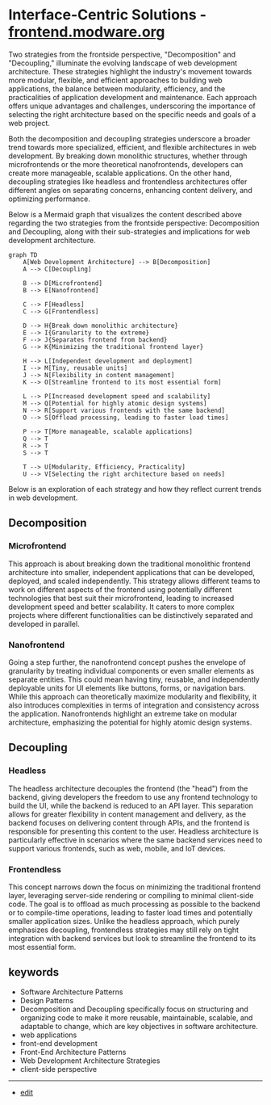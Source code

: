 # Interface-Centric Solutions - [frontend.modware.org](http://frontend.modware.org)

Two strategies from the frontside perspective, "Decomposition" and "Decoupling," illuminate the evolving landscape of web development architecture. 
These strategies highlight the industry's movement towards more modular, flexible, and efficient approaches to building web applications, the balance between modularity, efficiency, and the practicalities of application development and maintenance. 
Each approach offers unique advantages and challenges, underscoring the importance of selecting the right architecture based on the specific needs and goals of a web project.

Both the decomposition and decoupling strategies underscore a broader trend towards more specialized, efficient, and flexible architectures in web development. By breaking down monolithic structures, whether through microfrontends or the more theoretical nanofrontends, developers can create more manageable, scalable applications. On the other hand, decoupling strategies like headless and frontendless architectures offer different angles on separating concerns, enhancing content delivery, and optimizing performance.


Below is a Mermaid graph that visualizes the content described above regarding the two strategies from the frontside perspective: 
Decomposition and Decoupling, along with their sub-strategies and implications for web development architecture.

```mermaid
graph TD
    A[Web Development Architecture] --> B[Decomposition]
    A --> C[Decoupling]

    B --> D[Microfrontend]
    B --> E[Nanofrontend]

    C --> F[Headless]
    C --> G[Frontendless]

    D --> H{Break down monolithic architecture}
    E --> I{Granularity to the extreme}
    F --> J{Separates frontend from backend}
    G --> K{Minimizing the traditional frontend layer}

    H --> L[Independent development and deployment]
    I --> M[Tiny, reusable units]
    J --> N[Flexibility in content management]
    K --> O[Streamline frontend to its most essential form]

    L --> P[Increased development speed and scalability]
    M --> Q[Potential for highly atomic design systems]
    N --> R[Support various frontends with the same backend]
    O --> S[Offload processing, leading to faster load times]

    P --> T[More manageable, scalable applications]
    Q --> T
    R --> T
    S --> T

    T --> U[Modularity, Efficiency, Practicality]
    U --> V[Selecting the right architecture based on needs]
```

Below is an exploration of each strategy and how they reflect current trends in web development.


## Decomposition

### Microfrontend
This approach is about breaking down the traditional monolithic frontend architecture into smaller, independent applications that can be developed, deployed, and scaled independently. This strategy allows different teams to work on different aspects of the frontend using potentially different technologies that best suit their microfrontend, leading to increased development speed and better scalability. It caters to more complex projects where different functionalities can be distinctively separated and developed in parallel.

### Nanofrontend
Going a step further, the nanofrontend concept pushes the envelope of granularity by treating individual components or even smaller elements as separate entities. This could mean having tiny, reusable, and independently deployable units for UI elements like buttons, forms, or navigation bars. While this approach can theoretically maximize modularity and flexibility, it also introduces complexities in terms of integration and consistency across the application. Nanofrontends highlight an extreme take on modular architecture, emphasizing the potential for highly atomic design systems.


## Decoupling

### Headless
The headless architecture decouples the frontend (the "head") from the backend, giving developers the freedom to use any frontend technology to build the UI, while the backend is reduced to an API layer. This separation allows for greater flexibility in content management and delivery, as the backend focuses on delivering content through APIs, and the frontend is responsible for presenting this content to the user. Headless architecture is particularly effective in scenarios where the same backend services need to support various frontends, such as web, mobile, and IoT devices.

### Frontendless
This concept narrows down the focus on minimizing the traditional frontend layer, leveraging server-side rendering or compiling to minimal client-side code. The goal is to offload as much processing as possible to the backend or to compile-time operations, leading to faster load times and potentially smaller application sizes. Unlike the headless approach, which purely emphasizes decoupling, frontendless strategies may still rely on tight integration with backend services but look to streamline the frontend to its most essential form.


## keywords

+ Software Architecture Patterns
+ Design Patterns
+ Decomposition and Decoupling specifically focus on structuring and organizing code to make it more reusable, maintainable, scalable, and adaptable to change, which are key objectives in software architecture.
+ web applications
+ front-end development
+ Front-End Architecture Patterns
+ Web Development Architecture Strategies
+ client-side perspective



---
+ [edit](https://github.com/modware-org/frontend/edit/main/README.md)






<script type="module">    
  import mermaid from 'https://cdn.jsdelivr.net/npm/mermaid@10/dist/mermaid.esm.min.mjs';
  //import mermaid from 'https://cdn.jsdelivr.net/npm/mermaid@10.8.0/dist/mermaid.min.js';
  mermaid.initialize({
    startOnReady:true,
    theme: 'forest',
    flowchart:{
            useMaxWidth:false,
            htmlLabels:true
        }
  });
  mermaid.init(undefined, '.language-mermaid');
</script>
